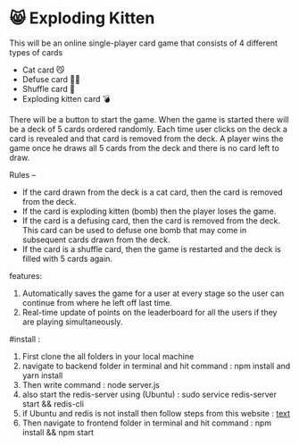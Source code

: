 # 😸 Exploding Kitten

This will be an online single-player card game that consists of 4 different types of cards

- Cat card 😼
- Defuse card 🙅‍♂️
- Shuffle card 🔀
- Exploding kitten card 💣

There will be a button to start the game. When the game is started there will be a deck of 5 cards ordered randomly. Each time user clicks on the deck a card is revealed and that card is removed from the deck. A player wins the game once he draws all 5 cards from the deck and there is no card left to draw. 

Rules –
- If the card drawn from the deck is a cat card, then the card is removed from the deck.
- If the card is exploding kitten (bomb) then the player loses the game.
- If the card is a defusing card, then the card is removed from the deck. This card can be used to defuse one bomb that may come in subsequent cards drawn from the deck.
- If the card is a shuffle card, then the game is restarted and the deck is filled with 5 cards again.


features:
1. Automatically saves the game for a user at every stage so the user can continue from where he left off last time.
2. Real-time update of points on the leaderboard for all the users if they are playing simultaneously. 


#install : 
1. First clone the all folders in your local machine
2. navigate to backend folder in terminal and hit command : npm install and yarn install
3. Then write command : node server.js
4. also start the redis-server using (Ubuntu) : sudo service redis-server start && redis-cli
5. if Ubuntu and redis is not install then follow steps from this website : [text](https://redis.io/docs/install/install-redis/install-redis-on-windows/) 
6. Then navigate to frontend folder in terminal and hit command : npm install && npm start

